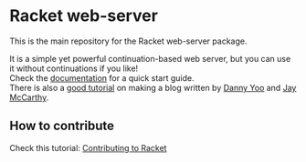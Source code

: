 # Racket web-server

This is the main repository for the Racket web-server package.  
  
It is a simple yet powerful continuation-based web server, but you can use it without continuations if you like!  
Check the [documentation](https://docs.racket-lang.org/web-server/) for a quick start guide.  
There is also a [good tutorial](https://docs.racket-lang.org/continue/) on making a blog written by [Danny Yoo](https://github.com/dyoo) and [Jay McCarthy](https://github.com/jeapostrophe).  

## How to contribute

Check this tutorial: [Contributing to Racket](https://blog.racket-lang.org/2017/09/tutorial-contributing-to-racket.html)
